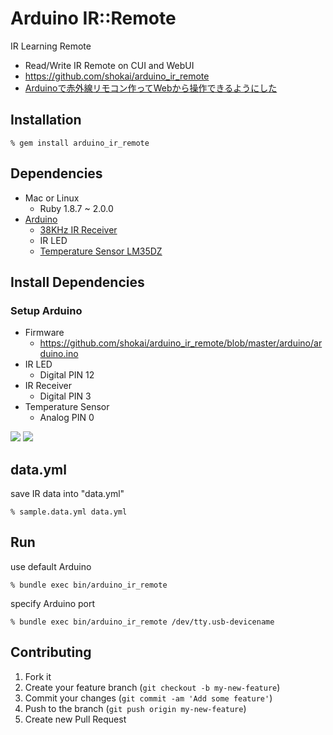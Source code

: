 Arduino IR::Remote
==================
IR Learning Remote

- Read/Write IR Remote on CUI and WebUI
- https://github.com/shokai/arduino_ir_remote
- [Arduinoで赤外線リモコン作ってWebから操作できるようにした](http://shokai.org/blog/archives/8012)


Installation
------------

    % gem install arduino_ir_remote


Dependencies
------------
- Mac or Linux
  - Ruby 1.8.7 ~ 2.0.0
- [Arduino](http://arduino.cc)
  - [38KHz IR Receiver](http://akizukidenshi.com/catalog/g/gI-00614/)
  - IR LED
  - [Temperature Sensor LM35DZ](http://akizukidenshi.com/catalog/g/gI-00116/)


Install Dependencies
--------------------

### Setup Arduino

- Firmware
  - https://github.com/shokai/arduino_ir_remote/blob/master/arduino/arduino.ino
- IR LED
  - Digital PIN 12
- IR Receiver
  - Digital PIN 3
- Temperature Sensor
  - Analog PIN 0

<img src="http://farm4.staticflickr.com/3779/9469310547_ef06fe7949.jpg">
<img src="http://farm4.staticflickr.com/3831/9472093512_fee45ca7c3.jpg">


data.yml
--------

save IR data into "data.yml"

    % sample.data.yml data.yml


Run
---

use default Arduino

    % bundle exec bin/arduino_ir_remote

specify Arduino port

    % bundle exec bin/arduino_ir_remote /dev/tty.usb-devicename


Contributing
------------
1. Fork it
2. Create your feature branch (`git checkout -b my-new-feature`)
3. Commit your changes (`git commit -am 'Add some feature'`)
4. Push to the branch (`git push origin my-new-feature`)
5. Create new Pull Request
